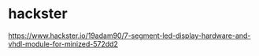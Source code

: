 # hackster
https://www.hackster.io/19adam90/7-segment-led-display-hardware-and-vhdl-module-for-minized-572dd2
